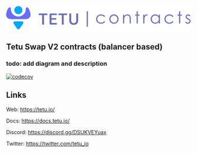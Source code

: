 ![Sphere solution diagram](tetu_contracts.svg)
## Tetu Swap V2 contracts (balancer based)

### todo: add diagram and description

[![codecov](https://codecov.io/gh/tetu-io/tetu-strategies-matic/branch/master/graph/badge.svg?token=FJ38EG24U7)](https://codecov.io/gh/tetu-io/tetu-strategies-matic)

## Links

Web: https://tetu.io/

Docs: https://docs.tetu.io/

Discord: https://discord.gg/DSUKVEYuax

Twitter: https://twitter.com/tetu_io
